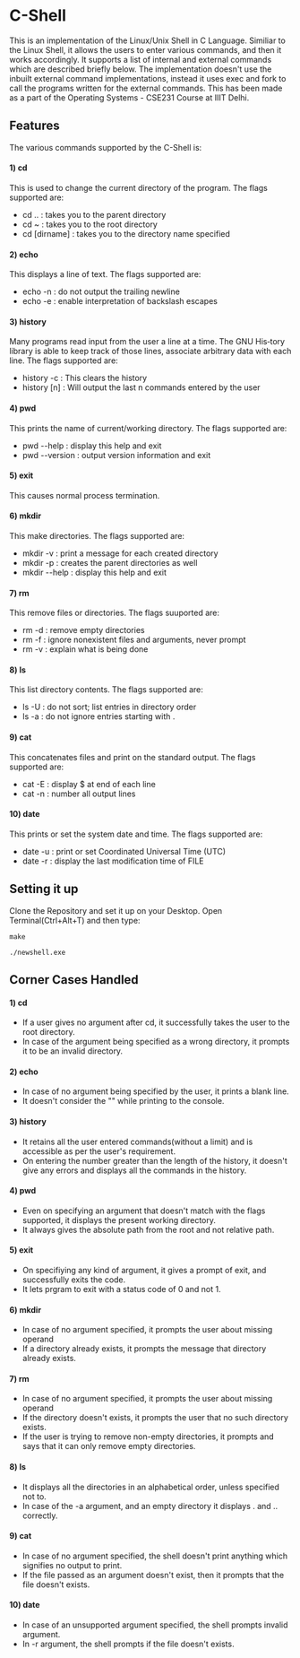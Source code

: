 # C-Shell

This is an implementation of the Linux/Unix Shell in C Language. Similiar to the Linux Shell, it allows the users to enter various commands, and then it works accordingly. It supports a list of internal and external commands which are described briefly below. The implementation doesn't use the inbuilt external command implementations, instead it uses exec and fork to call the programs written for the external commands. This has been made as a part of the Operating Systems - CSE231 Course at IIIT Delhi.

## Features

The various commands supported by the C-Shell is:
  #### 1) cd
  This is used to change the current directory of the program. The flags supported are:   
   * cd ..  : takes you to the parent directory  
   * cd ~   : takes you to the root directory  
   * cd [dirname]   : takes you to the directory name specified
  #### 2) echo
  This displays a line of text. The flags supported are:  
   * echo -n  : do not output the trailing newline  
   * echo -e  : enable interpretation of backslash escapes  
  #### 3) history
  Many programs read input from the user a line at a time.  The GNU  His‐tory  library is able to keep track of those lines,   associate arbitrary data with each line. The flags supported are:  
   * history -c  : This clears the history  
   * history [n]  : Will output the last n commands entered by the user  
  #### 4) pwd
  This prints the name of current/working directory. The flags supported are:  
   * pwd --help  : display this help and exit  
   * pwd --version  : output version information and exit  
  #### 5) exit
  This causes normal process termination.  
  #### 6) mkdir
  This make directories. The flags supported are:  
   * mkdir -v  : print a message for each created directory  
   * mkdir -p  : creates the parent directories as well  
   * mkdir --help  : display this help and exit  
  #### 7) rm
  This remove files or directories. The flags suuported are:  
   * rm -d  : remove empty directories  
   * rm -f  : ignore nonexistent files and arguments, never prompt  
   * rm -v  : explain what is being done   
  #### 8) ls
  This list directory contents. The flags supported are:  
   * ls -U  : do not sort; list entries in directory order  
   * ls -a  : do not ignore entries starting with .    
  #### 9) cat
  This concatenates files and print on the standard output. The flags supported are:  
   * cat -E  : display $ at end of each line  
   * cat -n  : number all output lines  
  #### 10) date
  This prints or set the system date and time. The flags supported are:  
   * date -u  : print or set Coordinated Universal Time (UTC)  
   * date -r  : display the last modification time of FILE  
        
## Setting it up

Clone the Repository and set it up on your Desktop. Open Terminal(Ctrl+Alt+T) and then type:  
 ```
 make
 ````
 ```
 ./newshell.exe
 ```

## Corner Cases Handled

  #### 1) cd  
   * If a user gives no argument after cd, it successfully takes the user to the root directory.  
   * In case of the argument being specified as a wrong directory, it prompts it to be an invalid directory.  
  
  #### 2) echo
   * In case of no argument being specified by the user, it prints a blank line.  
   * It doesn't consider the "" while printing to the console.  
  
  #### 3) history
   * It retains all the user entered commands(without a limit) and is accessible as per the user's requirement.  
   * On entering the number greater than the length of the history, it doesn't give any errors and displays all the commands      in the history.  
  
  #### 4) pwd
   * Even on specifying an argument that doesn't match with the flags supported, it displays the present working directory.  
   * It always gives the absolute path from the root and not relative path.  
   
  #### 5) exit
   * On specifiying any kind of argument, it gives a prompt of exit, and successfully exits the code.  
   * It lets prgram to exit with a status code of 0 and not 1.  
   
  #### 6) mkdir
   * In case of no argument specified, it prompts the user about missing operand  
   * If a directory already exists, it prompts the message that directory already exists.  
  
  #### 7) rm
   * In case of no argument specified, it prompts the user about missing operand  
   * If the directory doesn't exists, it prompts the user that no such directory exists.  
   * If the user is trying to remove non-empty directories, it prompts and says that it can only remove empty directories.  
   
  #### 8) ls
   * It displays all the directories in an alphabetical order, unless specified not to.  
   * In case of the -a argument, and an empty directory it displays . and .. correctly.  
   
  #### 9) cat
   * In case of no argument specified, the shell doesn't print anything which signifies no output to print.  
   * If the file passed as an argument doesn't exist, then it prompts that the file doesn't exists.  
   
  #### 10) date
   * In case of an unsupported argument specified, the shell prompts invalid argument.  
   * In -r argument, the shell prompts if the file doesn't exists.  
 
